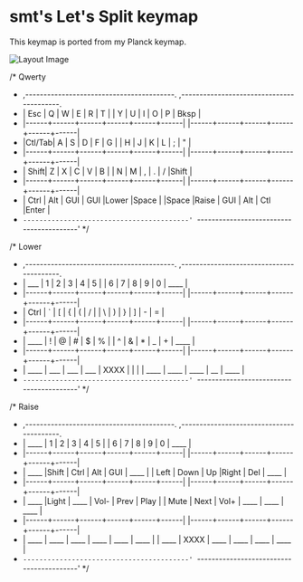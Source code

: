 # smt's Let's Split keymap

This keymap is ported from my Planck keymap.

![Layout Image](https://i.imgur.com/GByv6tt.png)

/* Qwerty
 * ,-----------------------------------------. ,-----------------------------------------.
 * | Esc  |   Q  |   W  |   E  |   R  |   T  | |   Y  |   U  |   I  |   O  |   P  | Bksp |
 * |------+------+------+------+------+------| |------+------+------+------+------+------|
 * |Ctl/Tab|  A  |   S  |   D  |   F  |   G  | |   H  |   J  |   K  |   L  |   ;  |  "   |
 * |------+------+------+------+------+------| |------+------+------+------+------+------|
 * | Shift|   Z  |   X  |   C  |   V  |   B  | |   N  |   M  |   ,  |   .  |   /  |Shift |
 * |------+------+------+------+------+------| |------+------+------+------+------+------|
 * | Ctrl |  Alt | GUI  | GUI  |Lower |Space | |Space |Raise |  GUI |  Alt | Ctl  |Enter |
 * `-----------------------------------------' `-----------------------------------------'
 */
 
 /* Lower
 * ,-----------------------------------------. ,-----------------------------------------.
 * |  ___ |   1  |   2  |   3  |   4  |   5  | |   6  |   7  |   8  |   9  |   0  | ____ |
 * |------+------+------+------+------+------| |------+------+------+------+------+------|
 * | Ctrl |   `  |  [   |  {   |  (   |  /   | |  \   |   )  |   }  |   ]  |   -  |  =   |
 * |------+------+------+------+------+------| |------+------+------+------+------+------|
 * | ____ |   !  |  @   |  #   |  $   |  %   | |  ^   |  &   |  *   |   _  |   +  | ____ |
 * |------+------+------+------+------+------| |------+------+------+------+------+------|
 * | ____ | ___  | ___  | ___  | XXXX |      | |      | ____ | ____ | ____ |  __  | ____ |
 * `-----------------------------------------' `-----------------------------------------'
 */
 
 /* Raise
 * ,-----------------------------------------. ,-----------------------------------------.
 * | ____ |   1  |   2  |   3  |   4  |   5  | |   6  |   7  |   8  |   9  |   0  | ____ |
 * |------+------+------+------+------+------| |------+------+------+------+------+------|
 * | ____ |Shift | Ctrl |  Alt |  GUI | ____ | | Left | Down |  Up  |Right | Del  | ____ |
 * |------+------+------+------+------+------| |------+------+------+------+------+------|
 * | ____ |Light | ____ | Vol- | Prev | Play | | Mute | Next | Vol+ | ____ | ____ | ____ |
 * |------+------+------+------+------+------| |------+------+------+------+------+------|
 * | ____ | ____ | ____ | ____ | ____ | ____ | | ____ | XXXX | ____ | ____ | ____ | ____ |
 * `-----------------------------------------' `-----------------------------------------'
 */
